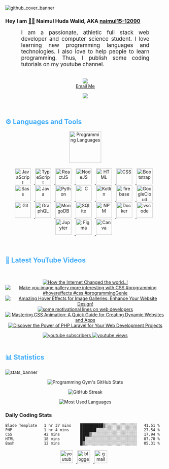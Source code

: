 

![github_cover_banner](https://www.digitalsolutionservices.com/img/services/web%20development.gif)

### Hey I am [👨🏻‍][facebook] Naimul Huda Walid, AKA [naimul15-12090][youtube]



<p align:"center" style="text-align: justify; margin: 0 50px; font-size: 17px;" >
    I am a passionate, athletic full stack web developer and computer science student. I love learning new programming languages and technologies. I also love to help people to learn programming. Thus, I publish some coding tutorials on my youtube channel.
<br>
<br>
<div align="center">

![](https://visitor-badge.glitch.me/badge?page_id=naimul15-12090)
    <br />
[Email Me](mailto:naimulhuda12345@gmail.com)
</div>
</p>
<!-- Typing SVG by DenverCoder1 - https://github.com/DenverCoder1/readme-typing-svg -->
<p align="center">
<!--   <a href="https://github.com/DenverCoder1/readme-typing-svg"> -->
    <img src="https://readme-typing-svg.herokuapp.com?color=E22FE4&width=380&height=45&lines=Open-Source+Enthusiast;Learning+In+Public;Empowering+Others;Nice+To+Meet+You+...&center=true"></a>

</p>
<br>
<!-- Languages and Tools -->

<h2 style="color: #44AEFB">⚙️ Languages and Tools</h2>
<div align="center" style="display:block;">
    <img width="100px" alt="Programming Languages" src="https://user-images.githubusercontent.com/78341798/194531121-47b0119a-ce00-439d-b586-125f86acb098.png"/> 
</div>
<br>   
<!-- Icons Resources -->
<!-- https://devicon.dev/ -->
<!-- https://cdn.jsdelivr.net/npm/simple-icons@v3/icons/ -->
<div align="center">
  <a href="https://developer.mozilla.org/en-US/docs/Web/JavaScript" target="_blank" rel="noreferrer">
      <img  alt="JavaScript" height="50px" style="padding-right:10px;" src="https://cdn.jsdelivr.net/gh/devicons/devicon/icons/javascript/javascript-plain.svg"/>
  </a>
  <a href="https://www.typescriptlang.org/" target="_blank" rel="noreferrer">
      <img  alt="TypeScript" height="50px" style="padding-right:10px; ;" src="https://cdn.jsdelivr.net/gh/devicons/devicon/icons/typescript/typescript-plain.svg"/>
  </a>
  <a href="https://reactjs.org/" target="_blank" rel="noreferrer">
      <img  alt="ReactJS" height="50px" style="padding-right:10px;" src="https://cdn.jsdelivr.net/gh/devicons/devicon/icons/react/react-original.svg" />
  </a>
  <a href="https://nodejs.org/en/" target="_blank" rel="noreferrer">
      <img  alt="NodeJS" height="50px" style="padding-right:10px;" src="https://cdn.jsdelivr.net/gh/devicons/devicon/icons/nodejs/nodejs-original.svg"/>
  </a>
  <a href="https://developer.mozilla.org/en-US/docs/Web/HTML" target="_blank" rel="noreferrer">
      <img  alt="HTML" height="50px" style="padding-right:10px;" src="https://cdn.jsdelivr.net/gh/devicons/devicon/icons/html5/html5-original.svg"/>
  </a>
  <a href="https://developer.mozilla.org/en-US/docs/Web/CSS" target="_blank" rel="noreferrer">
      <img  alt="CSS" height="50px" style="padding-right:10px;" src="https://cdn.jsdelivr.net/gh/devicons/devicon/icons/css3/css3-original.svg"/>
  </a>
  <a href="https://getbootstrap.com/" target="_blank" rel="noreferrer">
      <img  alt="Bootstrap" height="50px" style="padding-right:10px;" src="https://cdn.jsdelivr.net/gh/devicons/devicon/icons/bootstrap/bootstrap-original.svg"/>
  </a>
  <a href="https://sass-lang.com/" target="_blank" rel="noreferrer">
      <img  alt="Sass" height="50px" style="padding-right:10px;" src="https://cdn.jsdelivr.net/gh/devicons/devicon/icons/sass/sass-original.svg"/>
  </a>
  <a href="https://www.java.com/en/" target="_blank" rel="noreferrer">
      <img  alt="Java" height="50px" style="padding-right:10px;" src="https://cdn.jsdelivr.net/gh/devicons/devicon/icons/java/java-original.svg"/>
  </a>    
  <a href="https://www.python.org/" target="_blank" rel="noreferrer">
      <img  alt="Python" height="50px" style="padding-right:10px;" src="https://cdn.jsdelivr.net/gh/devicons/devicon/icons/python/python-original.svg"/>
  </a>
  <a href="https://www.cprogramming.com/" target="_blank" rel="noreferrer">
      <img  alt="C" height="50px" style="padding-right:10px;" src="https://cdn.jsdelivr.net/gh/devicons/devicon/icons/c/c-original.svg"/>
  </a>
  <a href="https://kotlinlang.org/" target="_blank" rel="noreferrer">
      <img  alt="Kotlin" height="50px" style="padding-right:10px;" src="https://cdn.jsdelivr.net/gh/devicons/devicon/icons/kotlin/kotlin-original.svg"/>
  </a>
  <a href="https://firebase.google.com/" target="_blank" rel="noreferrer">
      <img  alt="firebase" height="50px" style="padding-right:10px;" src="https://cdn.jsdelivr.net/gh/devicons/devicon/icons/firebase/firebase-plain.svg"/>
  </a>
  <a href="https://cloud.google.com/" target="_blank" rel="noreferrer">
      <img  alt="GoogleCloud" height="50px" style="padding-right:10px;" src="https://cdn.jsdelivr.net/gh/devicons/devicon/icons/googlecloud/googlecloud-original.svg"/> 
  </a>
  <a href="https://git-scm.com/" target="_blank" rel="noreferrer">
      <img  alt="Git" height="50px" style="padding-right:10px;" src="https://cdn.jsdelivr.net/gh/devicons/devicon/icons/git/git-original.svg"/>
  </a>
  <a href="https://www.graphql.com/" target="_blank" rel="noreferrer">
      <img  alt="GraphQL" height="50px" style="padding-right:10px;" src="https://cdn.jsdelivr.net/gh/devicons/devicon/icons/graphql/graphql-plain.svg"/>
  </a>
  <a href="https://www.mongodb.com/" target="_blank" rel="noreferrer">
      <img  alt="MongoDB" height="50px" style="padding-right:10px;" src="https://cdn.jsdelivr.net/gh/devicons/devicon/icons/mongodb/mongodb-original.svg"/>
  </a>
  <a href="https://www.sqlite.org/index.html" target="_blank" rel="noreferrer">
      <img  alt="SQLite" height="50px" style="padding-right:10px;" src="https://cdn.jsdelivr.net/gh/devicons/devicon/icons/sqlite/sqlite-original.svg"/>
  </a>
  <a href="https://www.npmjs.com/" target="_blank" rel="noreferrer">
      <img  alt="NPM" height="50px" style="padding-right:10px;" src="https://cdn.jsdelivr.net/gh/devicons/devicon/icons/npm/npm-original-wordmark.svg"/>
  </a>
  <a href="https://www.docker.com/" target="_blank" rel="noreferrer">
      <img  alt="Docker" height="50px" style="padding-right:10px;" src="https://cdn.jsdelivr.net/gh/devicons/devicon/icons/docker/docker-plain-wordmark.svg"/>
  </a>
  <a href="https://code.visualstudio.com/" target="_blank" rel="noreferrer">
      <img  alt="vscode" height="50px" style="padding-right:10px;"src="https://cdn.jsdelivr.net/gh/devicons/devicon/icons/vscode/vscode-original.svg"/>
  </a>
  <a href="http://jupyter.org/" target="_blank" rel="noreferrer">
      <img  alt="Jupyter" height="50px" style="padding-right:10px;"src="https://cdn.jsdelivr.net/gh/devicons/devicon/icons/jupyter/jupyter-original-wordmark.svg"/>
  </a>
  <a href="https://www.figma.com/" target="_blank" rel="noreferrer">
      <img  alt="Figma" height="50px" style="padding-right:10px;" src="https://cdn.jsdelivr.net/gh/devicons/devicon/icons/figma/figma-original.svg"/> 
  </a>
  <a href="https://www.canva.com/" target="_blank" rel="noreferrer">
      <img  alt="Canva" height="50px" style="padding-right:10px;" src="https://cdn.jsdelivr.net/gh/devicons/devicon/icons/canva/canva-original.svg"/> 
  </a>
</div>
<br>
<br>

<!-- Latest YouTube Videos -->

<h2 style="color: #44AEFB">🎦 Latest YouTube Videos</h2>
<br />

<!-- Resource/Reference: https://github.com/DenverCoder1/github-readme-youtube-cards -->
<div class="youtube videos cards" align="center">

<!-- BEGIN YOUTUBE-CARDS -->
[![How the Internet Changed the world..!](https://ytcards.demolab.com/?id=sf7HNBAXG30&title=How+the+Internet+Changed+the+world..%21&lang=en&timestamp=1680513576&background_color=%230d1117&title_color=%23ffffff&stats_color=%23dedede&width=250 "How the Internet Changed the world..!")](https://www.youtube.com/watch?v=sf7HNBAXG30)
[![Make you image gallery more interesting with CSS #programming #hovereffects #css #programmingGenie](https://ytcards.demolab.com/?id=qCW5nuN-784&title=Make+you+image+gallery+more+interesting+with+CSS+%23programming+%23hovereffects+%23css+%23programmingGenie&lang=en&timestamp=1680400271&background_color=%230d1117&title_color=%23ffffff&stats_color=%23dedede&width=250 "Make you image gallery more interesting with CSS #programming #hovereffects #css #programmingGenie")](https://www.youtube.com/watch?v=qCW5nuN-784)
[![Amazing Hover Effects for Image Galleries: Enhance Your Website Design!](https://ytcards.demolab.com/?id=EkBU1PpayBg&title=Amazing+Hover+Effects+for+Image+Galleries%3A+Enhance+Your+Website+Design%21&lang=en&timestamp=1680378327&background_color=%230d1117&title_color=%23ffffff&stats_color=%23dedede&width=250 "Amazing Hover Effects for Image Galleries: Enhance Your Website Design!")](https://www.youtube.com/watch?v=EkBU1PpayBg)
[![some motivational lines on web developers](https://ytcards.demolab.com/?id=ywZp9aeZS3U&title=some+motivational+lines+on+web+developers&lang=en&timestamp=1680360966&background_color=%230d1117&title_color=%23ffffff&stats_color=%23dedede&width=250 "some motivational lines on web developers")](https://www.youtube.com/watch?v=ywZp9aeZS3U)
[![Mastering CSS Animation: A Quick Guide for Creating Dynamic Websites and Apps](https://ytcards.demolab.com/?id=U4Nl-0w5bks&title=Mastering+CSS+Animation%3A+A+Quick+Guide+for+Creating+Dynamic+Websites+and+Apps&lang=en&timestamp=1680287906&background_color=%230d1117&title_color=%23ffffff&stats_color=%23dedede&width=250 "Mastering CSS Animation: A Quick Guide for Creating Dynamic Websites and Apps")](https://www.youtube.com/watch?v=U4Nl-0w5bks)
[![Discover the Power of PHP Laravel for Your Web Development Projects](https://ytcards.demolab.com/?id=73pTOtk4oV4&title=Discover+the+Power+of+PHP+Laravel+for+Your+Web+Development+Projects&lang=en&timestamp=1680279763&background_color=%230d1117&title_color=%23ffffff&stats_color=%23dedede&width=250 "Discover the Power of PHP Laravel for Your Web Development Projects")](https://www.youtube.com/watch?v=73pTOtk4oV4)
<!-- END YOUTUBE-CARDS -->
</div>

<!-- Begin Youtube Buttons -->
<!-- Resource/Reference:  https://github.com/DenverCoder1/custom-icon-badges -->
<div class="youtube buttons" align="center">
    <a href="https://www.youtube.com/channel/UC-cHKb6WDTdsC3-xvwwFLlQ"  target="_blank">
        <img alt="youtube subscribers" src="https://img.shields.io/youtube/channel/subscribers/UC-cHKb6WDTdsC3-xvwwFLlQ?logo=youtube&logoColor=red&style=for-the-badge"/>
    </a> 
    <a href="https://www.youtube.com/channel/UC-cHKb6WDTdsC3-xvwwFLlQ"  target="_blank">
        <img alt="youtube views" src="https://custom-icon-badges.demolab.com/youtube/channel/views/UC-cHKb6WDTdsC3-xvwwFLlQ?color=%23E05D44&logo=eye&logoColor=white&style=for-the-badge&labelColor=#555555"/>
    </a> 
</div>
<br>
<!-- End Youtube Buttons -->

<!-- Statistics -->

<h2 style="color: #44AEFB">📊 Statistics</h2>

![stats_banner](https://user-images.githubusercontent.com/78341798/194534778-d662496c-ae00-4e8d-ae9b-b90912054e7f.gif)

<!-- Begin Stats Cards -->
<!-- Resources:  -->
<!-- Github & Languages Stats: https://github.com/naimul15-12090/github-readme-stats --> 
<!-- Streak Stats: https://github.com/denvercoder1/github-readme-streak-stats -->
<!-- Change the value after ?username= to your GitHub username. -->
<div class="stats" align="center">

![Programming Gym's GitHub Stats](https://github-readme-stats.vercel.app/api?username=naimul15-12090&hide=stars&count_private=true&show_icons=true&theme=algolia&border_radius=20)

![GitHub Streak](https://streak-stats.demolab.com?user=naimul15-12090&count_private=true&theme=algolia&border_radius=22)

![Most Used Languages](https://github-readme-stats.vercel.app/api/top-langs/?username=naimul15-12090&langs_count=8&layout=compact&show_icons=true&theme=algolia&border_radius=20)
    
<!-- ![Top Langs](https://github-readme-stats.vercel.app/api/top-langs/?username=naimul15-12090&langs_count=8) -->
<!-- [![Top Langs](https://github-readme-stats.vercel.app/api/top-langs/?username=naimul15-12090&layout=compact)](https://github.com/anuraghazra/github-readme-stats)
 -->
    
</div>
<!--  End Stats Cards -->



### Daily Coding Stats
<!--START_SECTION:waka-->

```text
Blade Template   1 hr 37 mins    ██████████▒░░░░░░░░░░░░░░   41.51 %
PHP              1 hr 4 mins     ███████░░░░░░░░░░░░░░░░░░   27.54 %
CSS              42 mins         ████▒░░░░░░░░░░░░░░░░░░░░   17.94 %
HTML             18 mins         ██░░░░░░░░░░░░░░░░░░░░░░░   07.70 %
Bash             12 mins         █▒░░░░░░░░░░░░░░░░░░░░░░░   05.31 %
```

<!--END_SECTION:waka-->
<!-- Begin Footer -->
<!-- Icons Resources -->
<!-- https://devicon.dev/ -->
<div class="footer" align="center" style="margin:15px;">
    <a href="https://www.youtube.com/channel/UCa3YaFwzSII0kKg3Nads2dQ" target="_blank">
        <img  style="margin:0 10px 10px 0;" src="https://user-images.githubusercontent.com/78341798/194531650-698ef1b1-9cbd-4b4f-96ef-5a2ec4b5d7e6.svg" alt="youtube" width="40px"/>
    </a>
    <a href="https://www.linkedin.com/in/naimulhudawalid/" target="_blank">
        <img style="margin:0 10px 10px 0;" src="https://user-images.githubusercontent.com/78341798/194531458-b5dfeb1b-bad5-4dfa-909a-2e402262db9a.svg" alt="blogger" width="40px"/>
    </a>
    <a href="mailto:naimulhuda12345@gmail.com" target="_blank">
        <img style="margin:0 10px 10px 0;" src="https://user-images.githubusercontent.com/78341798/194531383-ddb2b774-5bb9-491c-b601-4a4a7d9792fb.svg" alt="gmail" width="40px"/>
    </a>
</div>
<!-- End Footer -->

[youtube]: https://www.youtube.com/channel/UCa3YaFwzSII0kKg3Nads2dQ
[facebook]: https://www.facebook.com/profile.php?id=100007065945838
<!-- 
🔗 Links 🔗
- My Github Portfolio Page:
https://github.com/naimul15-12090
- My Github README Code:
https://raw.githubusercontent.com/Pro...
- Youtube Cards:
https://github.com/DenverCoder1/githu...
- Youtube Buttons / Badges :
https://github.com/DenverCoder1/custo...
- Github & Languages Stats Cards:
https://github.com/anuraghazra/github...
- Streak Stats Card:
https://github.com/denvercoder1/githu...
- README Web App Generator 1:
https://rahuldkjain.github.io/gh-prof...
- README Web App Generator 2:
https://arturssmirnovs.github.io/gith...
- SVG Icons Resource1:
https://devicon.dev/
- SVG Icons Resource2:
https://cdn.jsdelivr.net/npm/simple-i...
- SVG Icons Resource3:
https://www.svgrepo.com/
-->
